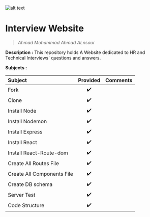 ![alt text](https://img.etimg.com/thumb/msid-59396101,width-300,imgsize-25094,resizemode-4/how-to-answer-unexpected-interview-questions.jpg "Logo Title Text 1")
# Interview Website
> _Ahmad Mohammad Ahmad ALnsour_


**Description :**
This repository holds A Website dedicated to HR and Technical Interviews' questions and answers.

**Subjects :**

| Subject                     | Provided      | Comments  |
| :-------------              |:-------------:|:-----:|
| Fork 	                      | ✔️            |  |
| Clone	                      | ✔️            |  |
| Install Node                | ✔️            |  |
| Install Nodemon             | ✔️            |  |
| Install Express             | ✔️            |  |
| Install React               | ✔️            |  |
| Install React-Route-dom     | ✔️            |  |
| Create All Routes File      | ✔️            |  |
| Create All Components File  | ✔️            |  |
| Create DB schema            | ✔️            |  |
| Server Test                 | ✔️            |  |
| Code Structure              | ✔️            |  |


